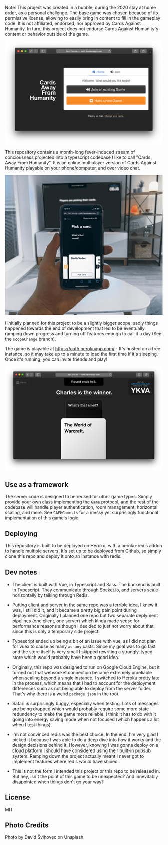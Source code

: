 Note: This project was created in a bubble, during the 2020 stay at home order, as a personal challenge. The base game was chosen because of its permissive license, allowing to easily bring in content to fill in the gameplay code. It is not affiliated, endorsed, nor approved by Cards Against Humanity. In turn, this project does not endorse Cards Against Humanity's content or behavior outside of the game.

<img src="img/2.png?raw=true" alt="Home Page">


This repository contains a month-long fever-induced stream of conciousness projected into a typescript codebase I like to call "Cards Away From Humanity". It is an online multiplayer version of Cards Against Humanity playable on your phone/computer, and over video chat.


<img src="img/1.jpg?raw=true" alt="Obviously faked picture">


I initially planned for this project to be a slightly bigger scope, sadly things happened towards the end of development that led to be eventually ramping down progress and turning off features enough to call it a day (See the `scopeChange` branch). 

The game is playable at https://cafh.herokuapp.com/ - It's hosted on a free instance, so it may take up to a minute to load the first time if it's sleeping. Once it's running, you can invite friends and play!


<img src="img/0.png?raw=true" alt="In-game screenshot">


## Use as a framework

The server code is designed to be reused for other game types. Simply provide your own class implementing the `Game` protocol, and the rest of the codebase will handle player authentication, room management, horizontal scaling, and more. See `CAFHGame.ts` for a messy yet surprisingly functional implementation of this game's logic.

## Deploying

This repository is built to be deployed on Heroku, with a heroku-redis addon to handle multiple servers. It's set up to be deployed from Github, so simply clone this repo and deploy it onto an instance with redis.

## Dev notes

- The client is built with Vue, in Typescript and Sass. The backend is built in Typescript. They communicate through Socket.io, and servers scale horizontally by talking through Redis.

- Putting client and server in the same repo was a terrible idea, I knew it was, I still did it, and it became a pretty big pain point during deployment. Originally I planned one repo but two separate deplyment pipelines (one client, one server) which kinda made sense for performance reasons although I decided to just not worry about that since this is only a temporary side project.

- Typescript ended up being a bit of an issue with vue, as I did not plan for vuex to cause as many `as any` casts. Since my goal was to go fast and the store itself is very small I skipped rewriting a strongly-typed store which would probably have been a good idea.

- Originally, this repo was designed to run on Google Cloud Engine; but it turned out that websocket connection became extremely unreliable when scaling beyond a single instance. I switched to Heroku pretty late in the process, which means that I had to account for the deployment differences such as not being able to deploy from the server folder. That's why there is a weird `package.json` in the root.

- Safari is surprisingly buggy, especially when testing. Lots of messages are being dropped which would probably require some more state redundency to make the game more reliable. I think it has to do with it going into energy saving mode when not focused (which happens a lot when I test things).

- I'm not convinced redis was the best choice. In the end, I'm very glad I picked it because I was able to do a deep dive into how it works and the design decisions behind it. However, knowing I was gonna deploy on a cloud platform I should have considered using their built-in pubsub system. Ramping down the project actually meant I never got to implement features where redis would have shined.

- This is not the form I intended this project or this repo to be released in. But hey, isn't the point of this game to be unexpected? And innevitably disapointed when things don't go your way? 

## License

MIT

## Photo Credits

Photo by David Švihovec on Unsplash
